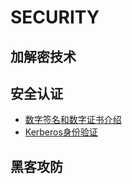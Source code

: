 # SECURITY

## 加解密技术

## 安全认证

* [数字签名和数字证书介绍](digital_signature_certificate.md)
* [Kerberos身份验证](kerberos.md)

## 黑客攻防



